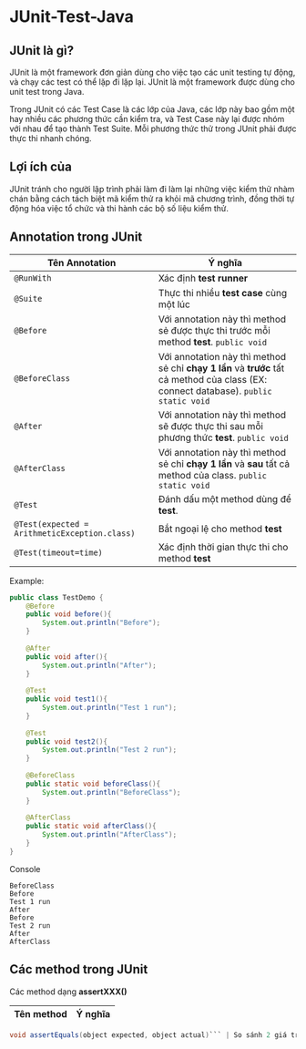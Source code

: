 # JUnit-Test-Java

## JUnit là gì?
JUnit là một framework đơn giản dùng cho việc tạo các unit testing tự động, và chạy các test có thể lặp đi lặp lại. JUnit là một framework được dùng cho unit test trong Java.

Trong JUnit có các Test Case là các lớp của Java, các lớp này bao gồm một hay nhiều các phương thức cần kiểm tra, và Test Case này lại được nhóm với nhau để tạo thành Test Suite. Mỗi phương thức thử trong JUnit phải được thực thi nhanh chóng.

## Lợi ích của 
JUnit tránh cho người lập trình phải làm đi làm lại những việc kiểm thử nhàm chán bằng cách tách biệt mã kiểm thử ra khỏi mã chương trình, đồng thời tự động hóa việc tổ chức và thi hành các bộ số liệu kiểm thử.

## Annotation trong JUnit
Tên Annotation | Ý nghĩa
------------ | -------------
```@RunWith``` | Xác định **test runner**
```@Suite``` | Thực thi nhiều **test case** cùng một lúc
```@Before``` | Với annotation này thì method sẻ được thực thi trước mỗi method **test**. ```public void```
```@BeforeClass``` | Với annotation này thì method sẻ chỉ **chạy 1 lần** và **trước** tất cả method của class (EX: connect database). ```public static void```
```@After``` | Với annotation này thì method sẽ được thực thi sau mỗi phương thức **test**. ```public void```
```@AfterClass``` | Với annotation này thì method sẻ chỉ **chạy 1 lần** và **sau** tất cả method của class. ```public static void```
```@Test``` | Đánh dấu một method dùng để **test**.
```@Test(expected = ArithmeticException.class)``` | Bắt ngoại lệ cho method **test**
```@Test(timeout=time)``` | Xác định thời gian thực thi cho method **test**

Example:
```java
public class TestDemo {
	@Before
	public void before(){
		System.out.println("Before");
	}
	
	@After
	public void after(){
		System.out.println("After");
	}
	
	@Test
	public void test1(){
		System.out.println("Test 1 run");
	}
	
	@Test
	public void test2(){
		System.out.println("Test 2 run");
	}
	
	@BeforeClass
	public static void beforeClass(){
		System.out.println("BeforeClass");
	}
	
	@AfterClass
	public static void afterClass(){
		System.out.println("AfterClass");
	}
}

```

Console
```
BeforeClass
Before
Test 1 run
After
Before
Test 2 run
After
AfterClass
```


## Các method trong JUnit
Các method dạng **assertXXX()**

Tên method | Ý nghĩa
------------ | -------------
```java 
void assertEquals(object expected, object actual)``` | So sánh 2 giá trị để kiểm tra bằng nhau. Test sẽ được chấp nhận nếu các giá trị bằng nhau.



